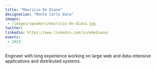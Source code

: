 ```yaml
---
title: "Mauricio De Diana"
designation: "Monte Carlo Data"
images:
 - /images/speakers/mauricio-de-diana.jpg
twitter: 
linkedin: https://www.linkedin.com/in/mdediana/
events:
 - 2023
---
```


Engineer with long experience working on large web and data-intensive applications and distributed systems.
